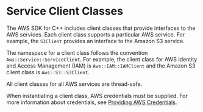 # Service Client Classes<a name="using-service-client"></a>

The AWS SDK for C\+\+ includes client classes that provide interfaces to the AWS services\. Each client class supports a particular AWS service\. For example, the `S3Client` provides an interface to the Amazon S3 service\.

The namespace for a client class follows the convention `Aws::Service::ServiceClient`\. For example, the client class for AWS Identity and Access Management \(IAM\) is `Aws::IAM::IAMClient` and the Amazon S3 client class is `Aws::S3::S3Client`\.

All client classes for all AWS services are thread\-safe\.

When instantiating a client class, AWS credentials must be supplied\. For more information about credentials, see [Providing AWS Credentials](credentials.md)\.
